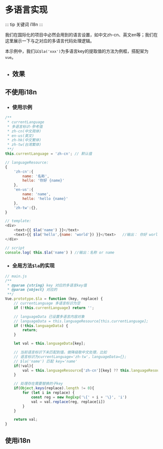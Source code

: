 
# 多语言实现
::: tip 关键词
i18n
:::

我们在国际化的项目中必然会用到的语言设置，如中文zh-cn、英文en等；我们在这里展示一下与之对应的多语言代码处理逻辑。

本示例中，我们以`$la('xxx')`为多语言key的提取值的方法为例框，搭配架为`vue`。


- ## 效果
<script setup>
import i18nDemo from './components/i18nDemo/index.vue';
</script>

<i18nDemo></i18nDemo>


## 不使用i18n

- ### 使用示例

```js
/**
 * currentLanguage
 * 多语言标识-参考值
 * zh-cn(中文简体)
 * en-us(英文)
 * zh-hk(中文繁体) 
 * zh-tw(台湾繁体) 
 **/
this.currentLanguage = 'zh-cn'; // 默认值
```

```js
// languageResource: 
{
    'zh-cn':{
        name: '名称',
        hello: '你好 {name}'
    },
    'en-us':{
        name: 'name',
        hello: 'hello {name}'
    },
    'zh-tw':{},
}
```

```js
// template:
<div>
    <text>{{ $la('name') }}</text>
    <text>{{ $la('hello',{name: 'world'}) }}</text>   //输出： 你好 world  或者 hello world
</div>

// script
console.log( this.$la('name') ) //输出：名称 or name
```

- ### 全局方法`$la`的实现
```js
// main.js
/**
 * @param {string} key 对应的多语言key值
 * @param {object} 对应的
 **/
Vue.prototype.$la = function (key, replace) {
    // currentLanguage 多语言标识为空
    if (!this.currentLanguage) return '';

    // languageData 已设置多语言内容对象
    // languageData = this.languageResource[this.currentLanguage];
    if (!this.languageData) {
        return;
    }

    let val = this.languageData[key];

    // 当前语言标识下未匹配到值，做降级取中文处理，比如 
    // 语言标识为currentLanguage='zh-tw'，languageData={};
    // $la('name') 匹配 key='name'
    if(!val){
        val = this.languageResource['zh-cn'][key] ?? this.languageResource['en-us'][key];
    }

    // 处理存在需要替换的子key
    if(Object.keys(replace).length != 0){
        for (let i in replace) {
            const reg = new RegExp('\{' + i + '\}', 'i')
            val = val.replace(reg, replace[i])
        }
    }

    return val;
}
```

## 使用i18n